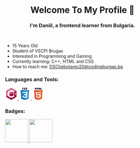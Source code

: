 <h1 align="center">Welcome To My Profile 👋</h1>
<h3 align="center">I'm Daniil, a frontend learner from Bulgaria.</h3>
<br>
<ul>
  <li>15 Years Old</li>
  <li>Student of VSCPI Brugas</li>
  <li>Interested in Programming and Gaming</li>
  <li>Currently learning: C++, HTML and CSS</li>
  <li>How to reach me: <a href ="mailto:DSChebotarev20@codingburgas.bg">DSChebotarev20@codingburgas.bg</a></li>
</ul>

<h3 align="left">Languages and Tools:</h3>
<p align="left"> <a href="https://www.w3schools.com/cpp/" target="_blank"> <img src="https://raw.githubusercontent.com/devicons/devicon/master/icons/cplusplus/cplusplus-original.svg" alt="cplusplus" width="40" height="40"/> </a> <a href="https://www.w3schools.com/css/" target="_blank"> <img src="https://raw.githubusercontent.com/devicons/devicon/master/icons/css3/css3-original-wordmark.svg" alt="css3" width="40" height="40"/> </a> <a href="https://www.w3.org/html/" target="_blank"> <img src="https://raw.githubusercontent.com/devicons/devicon/master/icons/html5/html5-original-wordmark.svg" alt="html5" width="40" height="40"/> </a> </p>


<h3 align="left">Badges:</h3>
<a href="https://www.credly.com/badges/689d9176-76a8-4635-bd18-80bcc569e533/public_url"><img src = "https://images.credly.com/size/680x680/images/fd092703-61db-4e9f-9c7c-2211d44ca87d/MOS_Word.png" width = "75" height = "75">
<a href="https://www.credly.com/badges/f966baa8-4369-43ed-a366-98dd6e975b38/public_url"><img src = "https://images.credly.com/size/680x680/images/241488f4-9110-41aa-804e-51a8f8ba430d/MTA-Introduction_to_Programming_Using_HTML_and_CSS-600x600.png" width = "75" height = "75">
